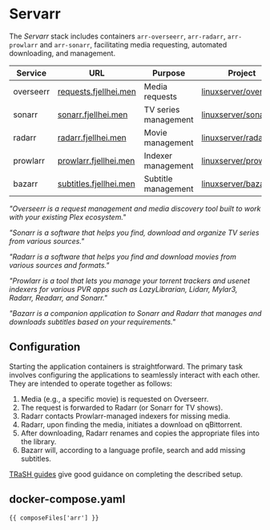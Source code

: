 <script setup>
import { data as composeFiles } from '../docker.data.js'
</script>

# Servarr
The *Servarr* stack includes containers `arr-overseerr`, `arr-radarr`, `arr-prowlarr` and `arr-sonarr`, facilitating media requesting, automated downloading, and management.

| Service | URL | Purpose | Project |
|---------|-----|-------- |---------|
| overseerr | [requests.fjellhei.men](https://requests.fjellhei.men/) | Media requests | [linuxserver/overseerr](https://docs.linuxserver.io/images/docker-overseerr/) |
| sonarr | [sonarr.fjellhei.men](https://sonarr.fjellhei.men/) | TV series management | [linuxserver/sonarr](https://docs.linuxserver.io/images/docker-sonarr/) |
| radarr | [radarr.fjellhei.men](https://radarr.fjellhei.men/) | Movie management | [linuxserver/radarr](https://docs.linuxserver.io/images/docker-radarr/) |
| prowlarr | [prowlarr.fjellhei.men](https://prowlarr.fjellhei.men/) | Indexer management | [linuxserver/prowlarr](https://docs.linuxserver.io/images/docker-prowlarr/) |
| bazarr | [subtitles.fjellhei.men](https://subtitles.fjellhei.men/) | Subtitle management | [linuxserver/bazarr](https://docs.linuxserver.io/images/docker-bazarr/) |

*"Overseerr is a request management and media discovery tool built to work with your existing Plex ecosystem."*

*"Sonarr is a software that helps you find, download and organize TV series from various sources."*

*"Radarr is a software that helps you find and download movies from various sources and formats."*

*"Prowlarr is a tool that lets you manage your torrent trackers and usenet indexers for various PVR apps such as LazyLibrarian, Lidarr, Mylar3, Radarr, Readarr, and Sonarr."*

*"Bazarr is a companion application to Sonarr and Radarr that manages and downloads subtitles based on your requirements."*

## Configuration
Starting the application containers is straightforward. The primary task involves configuring the applications to seamlessly interact with each other. They are intended to operate together as follows:

1. Media (e.g., a specific movie) is requested on Overseerr.
2. The request is forwarded to Radarr (or Sonarr for TV shows).
3. Radarr contacts Prowlarr-managed indexers for missing media.
4. Radarr, upon finding the media, initiates a download on qBittorrent.
5. After downloading, Radarr renames and copies the appropriate files into the library.
6. Bazarr will, according to a language profile, search and add missing subtitles.

[TRaSH guides](https://trash-guides.info/) give good guidance on completing the described setup.

## docker-compose.yaml
```yaml-vue
{{ composeFiles['arr'] }}
```